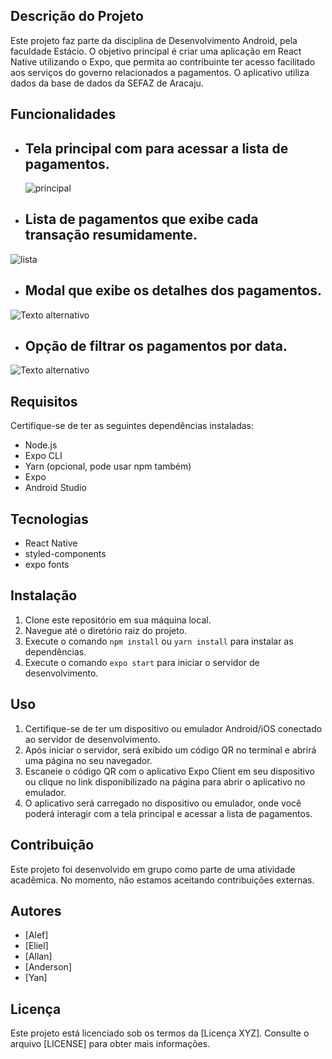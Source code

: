 ## Descrição do Projeto

Este projeto faz parte da disciplina de Desenvolvimento Android, pela faculdade Estácio. O objetivo principal é criar uma aplicação em React Native utilizando o Expo, que permita ao contribuinte ter acesso facilitado aos serviços do governo relacionados a pagamentos. O aplicativo utiliza dados da base de dados da SEFAZ de Aracaju.

## Funcionalidades

- ## Tela principal com para acessar a lista de pagamentos.
  ![principal](https://github.com/elieelsouza/sefaz/assets/111475913/e92dca74-4092-4204-b1b1-c7a7b3540cb5)

- ## Lista de pagamentos que exibe cada transação resumidamente.
 ![lista](https://github.com/elieelsouza/sefaz/assets/111475913/0e6b0a4b-4374-4d5f-8655-1a1f9eab9b1f)
  
- ## Modal que exibe os detalhes dos pagamentos.
![Texto alternativo](C:\Users\alefbs\Desktop\lista.jpg)

- ## Opção de filtrar os pagamentos por data.
![Texto alternativo](C:\Users\alefbs\Desktop\lista.jpg)

## Requisitos

Certifique-se de ter as seguintes dependências instaladas:

- Node.js
- Expo CLI
- Yarn (opcional, pode usar npm também)
- Expo
- Android Studio

## Tecnologias

- React Native
- styled-components
- expo fonts

## Instalação

1. Clone este repositório em sua máquina local.
2. Navegue até o diretório raiz do projeto.
3. Execute o comando `npm install` ou `yarn install` para instalar as dependências.
4. Execute o comando `expo start` para iniciar o servidor de desenvolvimento.

## Uso

1. Certifique-se de ter um dispositivo ou emulador Android/iOS conectado ao servidor de desenvolvimento.
2. Após iniciar o servidor, será exibido um código QR no terminal e abrirá uma página no seu navegador.
3. Escaneie o código QR com o aplicativo Expo Client em seu dispositivo ou clique no link disponibilizado na página para abrir o aplicativo no emulador.
4. O aplicativo será carregado no dispositivo ou emulador, onde você poderá interagir com a tela principal e acessar a lista de pagamentos.

## Contribuição

Este projeto foi desenvolvido em grupo como parte de uma atividade acadêmica. No momento, não estamos aceitando contribuições externas.

## Autores

- [Alef]
- [Eliel]
- [Allan]
- [Anderson]
- [Yan]

## Licença

Este projeto está licenciado sob os termos da [Licença XYZ]. Consulte o arquivo [LICENSE] para obter mais informações.
